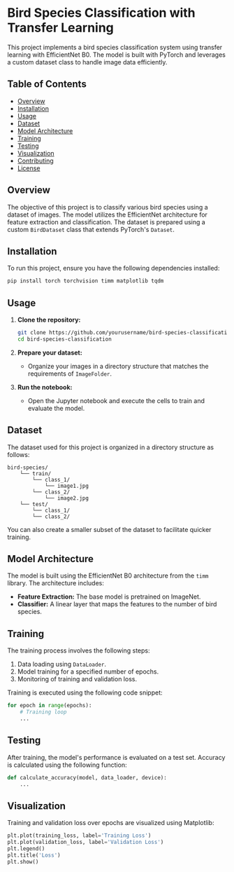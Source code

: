 # Bird Species Classification with Transfer Learning

This project implements a bird species classification system using transfer learning with EfficientNet B0. The model is built with PyTorch and leverages a custom dataset class to handle image data efficiently.

## Table of Contents

- [Overview](#overview)
- [Installation](#installation)
- [Usage](#usage)
- [Dataset](#dataset)
- [Model Architecture](#model-architecture)
- [Training](#training)
- [Testing](#testing)
- [Visualization](#visualization)
- [Contributing](#contributing)
- [License](#license)

## Overview

The objective of this project is to classify various bird species using a dataset of images. The model utilizes the EfficientNet architecture for feature extraction and classification. The dataset is prepared using a custom `BirdDataset` class that extends PyTorch's `Dataset`.

## Installation

To run this project, ensure you have the following dependencies installed:

```bash
pip install torch torchvision timm matplotlib tqdm
```

## Usage

1. **Clone the repository:**

   ```bash
   git clone https://github.com/yourusername/bird-species-classification.git
   cd bird-species-classification
   ```

2. **Prepare your dataset:**
   - Organize your images in a directory structure that matches the requirements of `ImageFolder`.

3. **Run the notebook:**
   - Open the Jupyter notebook and execute the cells to train and evaluate the model.

## Dataset

The dataset used for this project is organized in a directory structure as follows:

```
bird-species/
    └── train/
        └── class_1/
            └── image1.jpg
        └── class_2/
            └── image2.jpg
    └── test/
        └── class_1/
        └── class_2/
```

You can also create a smaller subset of the dataset to facilitate quicker training.

## Model Architecture

The model is built using the EfficientNet B0 architecture from the `timm` library. The architecture includes:

- **Feature Extraction:** The base model is pretrained on ImageNet.
- **Classifier:** A linear layer that maps the features to the number of bird species.

## Training

The training process involves the following steps:

1. Data loading using `DataLoader`.
2. Model training for a specified number of epochs.
3. Monitoring of training and validation loss.

Training is executed using the following code snippet:

```python
for epoch in range(epochs):
    # Training loop
    ...
```

## Testing

After training, the model's performance is evaluated on a test set. Accuracy is calculated using the following function:

```python
def calculate_accuracy(model, data_loader, device):
    ...
```

## Visualization

Training and validation loss over epochs are visualized using Matplotlib:

```python
plt.plot(training_loss, label='Training Loss')
plt.plot(validation_loss, label='Validation Loss')
plt.legend()
plt.title('Loss')
plt.show()
```


